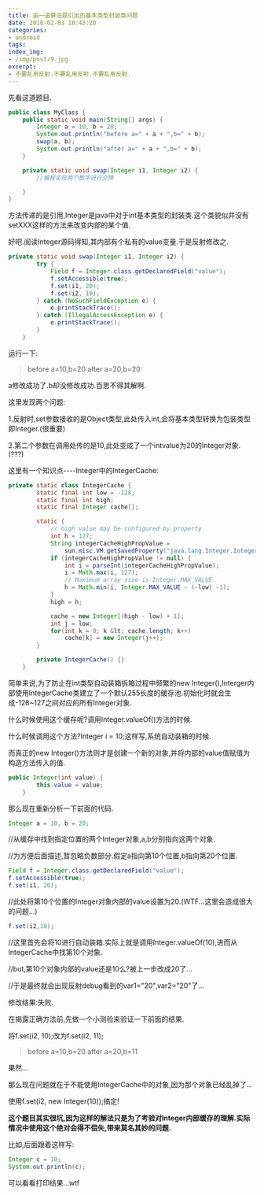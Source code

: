 ```yaml
---
title: 由一道算法题引出的基本类型封装类问题
date: 2018-02-03 18:43:20
categories:
- android
tags:
index_img:
- /img/post/9.jpg
excerpt:
- 不要乱用反射.不要乱用反射.不要乱用反射.
---
```

先看这道题目.
```java
public class MyClass {
    public static void main(String[] args) {
        Integer a = 10, b = 20;
        System.out.println("before a=" + a + ",b=" + b);
        swap(a, b);
        System.out.println("after a=" + a + ",b=" + b);
    }

    private static void swap(Integer i1, Integer i2) {
        //编程实现两个数字进行交换

    }
}
```

方法传递的是引用,Integer是java中对于int基本类型的封装类.这个类貌似并没有setXXX这样的方法来改变内部的某个值.

好吧.阅读Integer源码得知,其内部有个私有的value变量.于是反射修改之.

```java
private static void swap(Integer i1, Integer i2) {
        try {
            Field f = Integer.class.getDeclaredField("value");
            f.setAccessible(true);
            f.set(i1, 20);
            f.set(i2, 10);
        } catch (NoSuchFieldException e) {
            e.printStackTrace();
        } catch (IllegalAccessException e) {
            e.printStackTrace();
        }
    }
```

运行一下:

>before a=10,b=20
>after a=20,b=20

a修改成功了.b却没修改成功.百思不得其解啊.

这里发现两个问题:

1.反射时,set参数接收的是Object类型,此处传入int,会将基本类型转换为包装类型即Integer.(很重要)

2.第二个参数在调用处传的是10,此处变成了一个intvalue为20的Integer对象.(???)

这里有一个知识点----Integer中的IntegerCache:
```java
private static class IntegerCache {
        static final int low = -128;
        static final int high;
        static final Integer cache[];

        static {
            // high value may be configured by property
            int h = 127;
            String integerCacheHighPropValue =
                sun.misc.VM.getSavedProperty("java.lang.Integer.IntegerCache.high");
            if (integerCacheHighPropValue != null) {
                int i = parseInt(integerCacheHighPropValue);
                i = Math.max(i, 127);
                // Maximum array size is Integer.MAX_VALUE
                h = Math.min(i, Integer.MAX_VALUE - (-low) -1);
            }
            high = h;

            cache = new Integer[(high - low) + 1];
            int j = low;
            for(int k = 0; k &lt; cache.length; k++)
                cache[k] = new Integer(j++);
        }

        private IntegerCache() {}
    }
```

简单来说,为了防止在int类型自动装箱拆箱过程中频繁的new Integer(),Interger内部使用IntegerCache类建立了一个默认255长度的缓存池.初始化时就会生成-128~127之间对应的所有Integer对象.

什么时候使用这个缓存呢?调用Integer.valueOf()方法的时候.

什么时候调用这个方法?Integer i = 10;这样写,系统自动装箱的时候.

而真正的new Integer()方法则才是创建一个新的对象,并将内部的value值赋值为构造方法传入的值.

```java
public Integer(int value) {
        this.value = value;
    }
```

那么现在重新分析一下前面的代码.

```java
Integer a = 10, b = 20;
```

//从缓存中找到指定位置的两个Integer对象,a,b分别指向这两个对象.

//为方便后面描述,暂忽略负数部分.假定a指向第10个位置,b指向第20个位置.

```java
Field f = Integer.class.getDeclaredField("value");
f.setAccessible(true);
f.set(i1, 20);
```

//此处将第10个位置的Integer对象内部的value设置为20.(WTF...这里会造成很大的问题...)

```java
f.set(i2,10);
```

//这里首先会将10进行自动装箱.实际上就是调用Integer.valueOf(10),进而从IntegerCache中找第10个对象.

//but,第10个对象内部的value还是10么?被上一步改成20了...

//于是最终就会出现反射debug看到的var1="20",var2="20"了...

修改结果:失败.

在揭露正确方法前,先做一个小测验来验证一下前面的结果.

将f.set(i2, 10);改为f.set(i2, 11);

>before a=10,b=20
>after a=20,b=11

果然...

那么现在问题就在于不能使用IntegerCache中的对象,因为那个对象已经乱掉了...

使用f.set(i2, new Integer(10));搞定!

**这个题目其实很坑,因为这样的解法只是为了考验对Integer内部缓存的理解.实际情况中使用这个绝对会得不偿失,带来莫名其妙的问题.**

比如,后面跟着这样写:

```java
Integer c = 10;
System.out.println(c);
```

可以看看打印结果…wtf